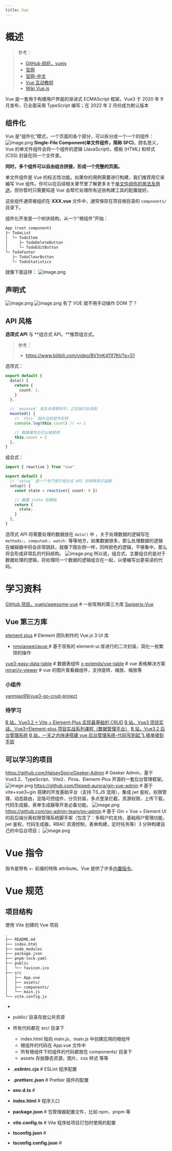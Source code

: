 ```yaml
---
title: Vue
---
```


# 概述

> 参考：
> - [GitHub 组织，vuejs](https://github.com/vuejs/)
> - [官网](https://vuejs.org/)
> - [官网-中文](https://staging-cn.vuejs.org/)
> - [Vue 互动教程](https://cn.vuejs.org/tutorial/)
> - [Wiki,Vue.js](https://en.wikipedia.org/wiki/Vue.js)

Vue 是一套用于构建用户界面的渐进式 ECMAScript 框架。Vue3 于 2020 年 9 月发布，已全面采用 TypeScript 编写；在 2022 年 2 月份成为默认版本

## 组件化

Vue 是“组件化”模式，一个页面的各个部分，可以拆分成一个一个的组件：
![image.png](https://notes-learning.oss-cn-beijing.aliyuncs.com/cye267/1651220067462-1822075c-2b85-4cf4-abd8-eebfa658e531.png)
**Single-File Component(单文件组件，简称 SFC)**。顾名思义，Vue 的单文件组件会将一个组件的逻辑 (JavaScript)，模板 (HTML) 和样式 (CSS) 封装在同一个文件里。

**同时，多个组件可以自由组合拼接，形成一个完整的页面。**

单文件组件是 Vue 的标志性功能。如果你的用例需要进行构建，我们推荐用它来编写 Vue 组件。你可以在后续相关章节里了解更多关于[单文件组件的用法及用途](https://cn.vuejs.org/guide/scaling-up/sfc.html)。但你暂时只需要知道 Vue 会帮忙处理所有这些构建工具的配置就好。

这些组件通常被组织在 **XXX.vue** 文件中，通常保存在项目根目录的 `components/` 目录下。

组件化开发是一个树状结构，从一个“根组件”开始：

```bash
App (root component)
├─ TodoList
│  └─ TodoItem
│     ├─ TodoDeleteButton
│     └─ TodoEditButton
└─ TodoFooter
   ├─ TodoClearButton
   └─ TodoStatistics
```

就像下面这样：
![image.png](https://notes-learning.oss-cn-beijing.aliyuncs.com/cye267/1666837624381-ce56eb28-5092-4e8a-a1c8-de01ed1e1f7f.png)

## 声明式

![image.png](https://notes-learning.oss-cn-beijing.aliyuncs.com/cye267/1651220139947-ac46307c-fa52-4370-b7ed-16e2ad92629a.png)
![image.png](https://notes-learning.oss-cn-beijing.aliyuncs.com/cye267/1666836325564-89bbb0d6-be23-45ea-aa56-bc7183a2eb46.png)
有了 VUE 就不用手动操作 DOM 了？

## API 风格

**选项式 API** 与 **组合式 API。**推荐组合式。

> 参考：
> - <https://www.bilibili.com/video/BV1mK411f7Kt/?p=51>

选项式：

```typescript
export default {
  data() {
    return {
      count: 1,
    }
  },

  // `mounted` 是生命周期钩子，之后我们会讲到
  mounted() {
    // `this` 指向当前组件实例
    console.log(this.count) // => 1

    // 数据属性也可以被更改
    this.count = 2
  },
}
```

组合式：

```typescript
import { reactive } from "vue"

export default {
  // `setup` 是一个专门用于组合式 API 的特殊钩子函数
  setup() {
    const state = reactive({ count: 0 })

    // 暴露 state 到模板
    return {
      state,
    }
  },
}
```

选项式 API 将需要处理的数据放在 `data()` 中 ，关于处理数据的逻辑写在 `methods:`、`computed:`、`watch:` 等等地方，如果数据很多，那么处理数据的逻辑在编辑器中将会非常跳跃，就像下图左侧一样，同样颜色的逻辑，不够集中，那么将会形成非常乱的代码结构。
![image.png](https://notes-learning.oss-cn-beijing.aliyuncs.com/cye267/1667871595181-70833fc5-41d3-48f1-954f-16c912da8749.png)
所以说，组合式，主要组合的是对于数据处理的逻辑，将处理同一个数据的逻辑组合在一起，以便编写出更易读的代码。

# 学习资料

[GitHub 项目，vuejs/awesome-vue](https://github.com/vuejs/awesome-vue) # 一些常用的第三方库
[Swiperjs-Vue](https://swiperjs.com/vue)

## Vue 第三方库

[element plus](https://github.com/element-plus/element-plus) # Element 团队制作的 Vue.js 3 UI 库

- [nmxiaowei/avue ](https://github.com/nmxiaowei/avue)# 基于现有的 element-ui 库进行的二次封装，简化一些繁琐的操作

[vue3-easy-data-table](https://github.com/HC200ok/vue3-easy-data-table/) # 数据表组件
[x-extends/vxe-table](https://github.com/x-extends/vxe-table) # vue 表格解决方案
[mirari/v-viewer](https://github.com/mirari/v-viewer) # vue 的图片查看器组件，支持旋转、缩放、缩放等

### 小组件

[yanmiao99/vue3-go-crud-project](https://github.com/yanmiao99/vue3-go-crud-project)

### 待学习

[B 站，Vue3.2 + Vite + Element-Plus 实现最基础的 CRUD](https://www.bilibili.com/video/BV1yV4y177jC)
[B 站，Vue3 项目实战、Vue3+Element-plus 项目实战系列课程（数据管理平台）](https://www.bilibili.com/video/BV1sP4y127Re)
[B 站，Vue3.2 后台管理系统](https://www.bilibili.com/video/BV1pq4y1c7oy)
[B 站，一天之内快速搭建 vue 后台管理系统-代码写到起飞,接单接到手软](https://www.bilibili.com/video/BV1md4y1C7wS)

## 可以学习的项目

<https://github.com/HalseySpicy/Geeker-Admin> # Geeker Admin，基于 Vue3.2、TypeScript、Vite2、Pinia、Element-Plus 开源的一套后台管理框架。
![image.png](https://notes-learning.oss-cn-beijing.aliyuncs.com/cye267/1667712440759-38351016-d3de-4246-96ce-f139fb24099c.png)
<https://github.com/flipped-aurora/gin-vue-admin> # 基于 vite+vue3+gin 搭建的开发基础平台（支持 TS,JS 混用），集成 jwt 鉴权，权限管理，动态路由，显隐可控组件，分页封装，多点登录拦截，资源权限，上传下载，代码生成器，表单生成器等开发必备功能。
![image.png](https://notes-learning.oss-cn-beijing.aliyuncs.com/cye267/1667712396903-5c478114-4b5d-42c8-9caf-e301ac58f2fc.png)
<https://github.com/go-admin-team/go-admin> # 基于 Gin + Vue + Element UI 的前后端分离权限管理系统脚手架（包含了：多租户的支持，基础用户管理功能，jwt 鉴权，代码生成器，RBAC 资源控制，表单构建，定时任务等）3 分钟构建自己的中后台项目；
![image.png](https://notes-learning.oss-cn-beijing.aliyuncs.com/cye267/1667712379792-273c7485-92f4-46ed-9a98-65e745b1c8df.png)

# Vue 指令

指令是带有 `v-` 前缀的特殊 attribute。Vue 提供了许多[内置指令](https://cn.vuejs.org/api/built-in-directives.html)。

# Vue 规范

## 项目结构

使用 Vite 创建的 Vue 项目

```bash
.
├── README.md
├── index.html
├── node_modules
├── package.json
├── pnpm-lock.yaml
├── public
│   └── favicon.ico
├── src
│   ├── App.vue
│   ├── assets/
│   ├── components/
│   └── main.js
└── vite.config.js
```

-

- public/ 目录存放公共资源
- 所有代码都在 src/ 目录下
  - index.html 指向 main.js，main.js 中创建应用的根组件
  - 根组件的代码在 App.vue 文件中
  - 所有根组件下的组件的代码都放在 components/ 目录下
  - assets 存放静态资源，图片、css 样式 等等
- **.eslintrc.cjs** # ESLint 程序配置
- **.prettierc.json** # Prettier 插件的配置
- **env.d.ts** #
- **index.html** # 程序入口
- **package.json** # 包管理器配置文件，比如 npm、pnpm 等
- **vite.config.ts** # Vite 程序给项目打包时使用的配置
- **tsconfig.json** #
- **tsconfig.config.json** #
